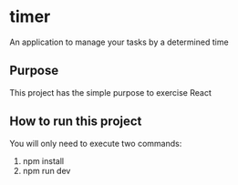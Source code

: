 # timer
An application to manage your tasks by a determined time

## Purpose
This project has the simple purpose to exercise React

## How to run this project
You will only need to execute two commands:
1. npm install
2. npm run dev
